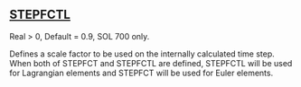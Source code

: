 ## [STEPFCTL](https://help.hexagonmi.com/bundle/MSC_Nastran_2022.4/page/Nastran_Combined_Book/qrg/parameters/TOC.STEPFCTL.xhtml)

Real > 0, Default = 0.9, SOL 700 only.

Defines a scale factor to be used on the internally calculated time step. When both of STEPFCT and STEPFCTL are defined, STEPFCTL will be used for Lagrangian elements and STEPFCT will be used for Euler elements.

